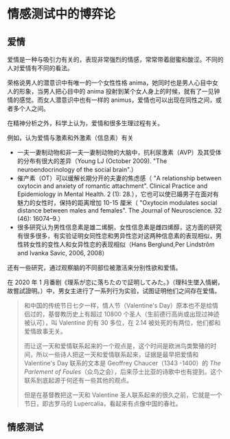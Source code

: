 # 情感测试中的博弈论

## 爱情

爱情是一种与吸引力有关的，表现非常强烈的情感，常常带着甜蜜和酸涩。不同的人对爱情有不同的看法。

荣格说男人的潜意识中有唯一的一个女性性格 anima，她同时也是男人心目中女人的形象，当男人把心目中的 anima 投射到某个女人身上的时候，就有了一见钟情的感觉。而女人潜意识中也有一样的 animus，爱情也可以出现在同性之间，或者多个人之间。

在精神分析之外，科学上认为，爱情和很多生理过程有关。

例如，认为爱情与激素和外激素（信息素）有关

* 一夫一妻制动物和非一夫一妻制动物的大脑中，抗利尿激素（AVP）及其受体的分布有很大的差异（Young LJ (October 2009). "The neuroendocrinology of the social brain".）
* 催产素（OT）可以缓解长期分开的夫妻的焦虑感（ "A relationship between oxytocin and anxiety of romantic attachment". Clinical Practice and Epidemiology in Mental Health. 2 (1): 28.），它也可以使已婚男子在面对有魅力的女性时，保持的距离增加 10-15 厘米（ "Oxytocin modulates social distance between males and females". The Journal of Neuroscience. 32 (46): 16074–9.）
* 很多研究认为男性信息素是雄二烯酮，女性信息素是雌四烯醇，这方面的研究有很多很多，有实验证明女同性恋和男异性恋对这两种信息素的表现相似，男性转女性的变性人和女异性恋的表现相似（Hans Berglund,Per Lindstrõm and Ivanka Savic, 2006, 2008）

还有一些研究，通过观察脑的不同部位被激活来分别性欲和爱情。

在 2020 年 1 月番剧《理系が恋に落ちたので証明してみた。》（理科生墜入情網，故嘗試證明。）中，男女主进行了一系列行为实验，试图证明他们之间存在爱情。

> 和中国的传统节日七夕一样，情人节（Valentine's Day）原本也不是给情侣过的，基督教历史上有超过 10800 个圣人（生前德行高尚或出现过神迹被认可），叫 Valentine 的有 30 多位，在 2.14 被处死的有两位，他们都和爱情故事无关。
>
> 而让这一天和爱情联系起来的一个观点是，这个时间是欧洲鸟类繁殖的时间，所以一些诗人把这一天和爱情联系起来，证据是最早把爱情和 Valentine's Day 联系的文本是 Geoffrey Chaucer（1343 -1400）的 *The Parlement of Foules*（众鸟之会），后来莎士比亚的诗歌中也有提到。这个联系到底起源于何还有一些其他的观点。
>
> 但是在基督教把这一天和 Valentine 圣人联系起来的很久之前，它就是一个节日，即古罗马的 Lupercalia，看起来有点像中国的春社。

## 情感测试

